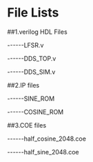 # File Lists

##1.verilog HDL Files 

------LFSR.v

------DDS_TOP.v

------DDS_SIM.v

##2.IP files

------SINE_ROM

------COSINE_ROM

##3.COE files

------half_cosine_2048.coe

------half_sine_2048.coe
